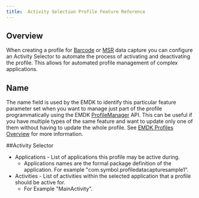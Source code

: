 ```yaml
---
title:  Activity Selection Profile Feature Reference
---
```


## Overview

When creating a profile for [Barcode](/emdk-for-android/3-1/guide/profiles/profilebarcode) or [MSR](/emdk-for-android/3-1/guide/profiles/profilemsr) data capture you can configure an Activity Selector to automate the process of activating and deactivating the profile. This allows for automated profile management of complex applications. 

## Name
The name field is used by the EMDK to identify this particular feature parameter set when you want to manage just part of the profile programmatically using the EMDK [ProfileManager](/emdk-for-android/3-1/api/ProfileManager) API. This can be useful if you have multiple types of the same feature and want to update only one of them without having to update the whole profile. See [EMDK Profiles Overview](/emdk-for-android/3-1/guide/profiles/usingwizard) for more information.

##Activity Selector

* Applications - List of applications this profile may be active during. 
	* Applications names are the formal package definition of the application. For example "com.symbol.profiledatacapturesample1". 
* Activities -  List of activities within the selected application that a profile should be active for. 
	*  For Example "MainActivity".
